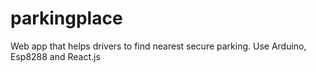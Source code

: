 # parkingplace
Web app that helps drivers to find nearest secure parking. Use Arduino, Esp8288 and React.js

